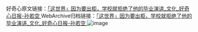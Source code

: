好奇心原文链接：[「这世界」因为要出柜，学校就拒绝了他的毕业演讲_文化_好奇心日报-孙若空 ](https://www.qdaily.com/articles/10411.html)
WebArchive归档链接：[「这世界」因为要出柜，学校就拒绝了他的毕业演讲_文化_好奇心日报-孙若空 ](http://web.archive.org/web/20161021181737/http://www.qdaily.com:80/articles/10411.html)
![image](http://ww3.sinaimg.cn/large/007d5XDply1g3vwk9t8q6j30u0137k4u)
